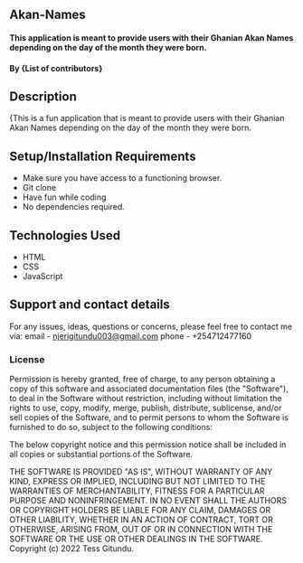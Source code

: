 ## Akan-Names
#### This application is meant to provide users with their Ghanian Akan Names depending on the day of the month they were born.
#### By **{List of contributors}**
## Description
{This is a fun application that is meant to provide users with their Ghanian Akan Names depending on the day of the month they were born.
## Setup/Installation Requirements
* Make sure you have access to a functioning browser.
* Git clone
* Have fun while coding
* No dependencies required.
## Technologies Used
* HTML
* CSS
* JavaScript
## Support and contact details
For any issues, ideas, questions or concerns, please feel free to contact me via:
  email - njerigitundu003@gmail.com
  phone - +254712477160
### License
Permission is hereby granted, free of charge, to any person obtaining
a copy of this software and associated documentation files (the
"Software"), to deal in the Software without restriction, including
without limitation the rights to use, copy, modify, merge, publish,
distribute, sublicense, and/or sell copies of the Software, and to
permit persons to whom the Software is furnished to do so, subject to
the following conditions:

The below copyright notice and this permission notice shall be
included in all copies or substantial portions of the Software.

THE SOFTWARE IS PROVIDED "AS IS", WITHOUT WARRANTY OF ANY KIND,
EXPRESS OR IMPLIED, INCLUDING BUT NOT LIMITED TO THE WARRANTIES OF
MERCHANTABILITY, FITNESS FOR A PARTICULAR PURPOSE AND
NONINFRINGEMENT. IN NO EVENT SHALL THE AUTHORS OR COPYRIGHT HOLDERS BE
LIABLE FOR ANY CLAIM, DAMAGES OR OTHER LIABILITY, WHETHER IN AN ACTION
OF CONTRACT, TORT OR OTHERWISE, ARISING FROM, OUT OF OR IN CONNECTION
WITH THE SOFTWARE OR THE USE OR OTHER DEALINGS IN THE SOFTWARE.
Copyright (c) 2022 Tess Gitundu.